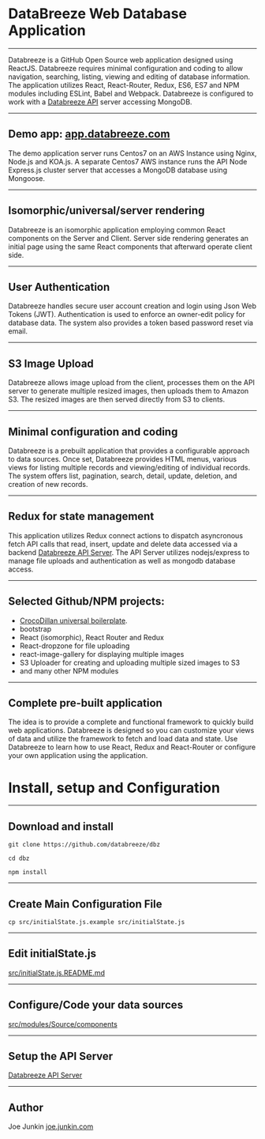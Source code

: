 # DataBreeze Web Database Application 

----
Databreeze is a GitHub Open Source web application designed using ReactJS. Databreeze requires minimal configuration and coding to allow navigation, searching, listing, viewing and editing of database information.  The application utilizes React, React-Router, Redux, ES6, ES7 and NPM modules including ESLint, Babel and Webpack. Databreeze is configured to work with a [Databreeze API](https://github.com/DataBreeze/dbzApi) server accessing MongoDB. 

----
## Demo app: [app.databreeze.com](https://app.databreeze.com)

The demo application server runs Centos7 on an AWS Instance using Nginx, Node.js and KOA.js. A separate Centos7 AWS instance runs the API Node Express.js cluster server that accesses a MongoDB database using Mongoose.

----
## Isomorphic/universal/server rendering

Databreeze is an isomorphic application employing common React components on the Server and Client. Server side rendering generates an initial page using the same React components that afterward operate client side.

----
## User Authentication

Databreeze handles secure user account creation and login using Json Web Tokens (JWT). Authentication is used to enforce an owner-edit policy for database data. The system also provides a token based password reset via email. 

----
## S3 Image Upload
Databreeze allows image upload from the client, processes them on the API server to generate multiple resized images, then uploads them to Amazon S3. The resized images are then served directly from S3 to clients.

----
## Minimal configuration and coding

Databreeze is a prebuilt application that provides a configurable approach to data sources. Once set, Databreeze provides HTML menus, various views for listing multiple records and viewing/editing of individual records. The system offers list, pagination, search, detail, update, deletion, and creation of new records.

----
## Redux for state management

This application utilizes Redux connect actions to dispatch asyncronous fetch API calls that read, insert, update and delete data accessed via a backend [Databreeze API Server](https://github.com/DataBreeze/dbzApi). The API Server utilizes nodejs/express to manage file uploads and authentication as well as mongodb database access.

----
## Selected Github/NPM projects:

- [CrocoDillan universal boilerplate](https://github.com/CrocoDillon/universal-react-redux-boilerplate/tree/v2).
- bootstrap
- React (isomorphic), React Router and Redux
- React-dropzone for file uploading
- react-image-gallery for displaying multiple images
- S3 Uploader for creating and uploading multiple sized images to S3
- and many other NPM modules

----
## Complete pre-built application

The idea is to provide a complete and functional framework to quickly build web applications. Databreeze is designed so you can customize your views of data and utilize the framework to fetch and load data and state. Use Databreeze to learn how to use React, Redux and React-Router or configure your own application using the application.


# Install, setup and Configuration
----

## Download and install

`git clone https://github.com/databreeze/dbz`

`cd dbz`

`npm install`

----
## Create Main Configuration File

`cp src/initialState.js.example src/initialState.js`

----
## Edit initialState.js
[src/initialState.js.README.md](https://github.com/DataBreeze/dbz/tree/master/src/initialState.js.README.md)

----
## Configure/Code your data sources

[src/modules/Source/components](https://github.com/DataBreeze/dbz/tree/master/src/modules/Source/components)

----
## Setup the API Server

[Databreeze API Server](https://github.com/DataBreeze/dbzApi)

----
## Author

Joe Junkin 
[joe.junkin.com](http://joe.junkin.com)
 